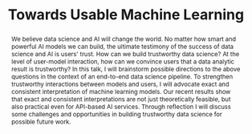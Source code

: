 --- 
key: kalyan
speaker: Kalyan Veeramachaneni
website: https://sites.google.com/view/jpei/jian-peis-homepage
affiliation: Massachusetts Institute of Technology
title: Towards Usable Machine Learning
time: 1:10pm - 2:10pm
picture: kalyan.jpg
picture-note: Kalyan Veeramachaneni
slides: 
bio: |
    Dr. Kalyan Veeramachaneni is a Principal Research Scientist at the Laboratory for Information and Decision System (LIDS) at MIT. He directs a research group called Data to AI in the new MIT Schwarzman College of Computing. His group focuses on building large-scale AI systems that work alongside humans, continuously learning from data, generating predictions and integrating those predictions into human decision-making. The group develops foundational algorithms, abstractions, and systems to enable these three tasks at scale. Algorithms, systems and open-source software developed by the group are deployed for applications in the financial, medical, and education sectors.   Kalyan was the co-founder of PatternEx (acq. by Corelight), a cybersecurity company that adapts machine learning models based on real-time analyst feedback. He was also the co-founder of FeatureLabs (acq. by Alteryx), a data science automation company. He is currently a co-founder of DataCebo which focuses on improving data access and availability through synthetic data generation. Kalyan has published over 70 publications and his work on AI-driven solutions for data science and cybersecurity has been covered by major media outlets, including the Washington Post, CBS News, Wired, Forbes and Newsweek. He received his Masters in Computer Engineering and Ph.D in Electrical Engineering in 2009, both from Syracuse University. He joined MIT in 2009. 

 
abstract: |
    We believe data science and AI will change the world.  No matter how smart and powerful AI models we can build, the ultimate testimony of the success of data science and AI is users' trust.  How can we build trustworthy data science?  At the level of user-model interaction, how can we convince users that a data analytic result is trustworthy?  In this talk, I will brainstorm possible directions to the above questions in the context of an end-to-end data science pipeline.  To strengthen trustworthy interactions between models and users, I will advocate exact and consistent interpretation of machine learning models.  Our recent results show that exact and consistent interpretations are not just theoretically feasible, but also practical even for API-based AI services.  Through reflection I will discuss some challenges and opportunities in building trustworthy data science for possible future work.
---